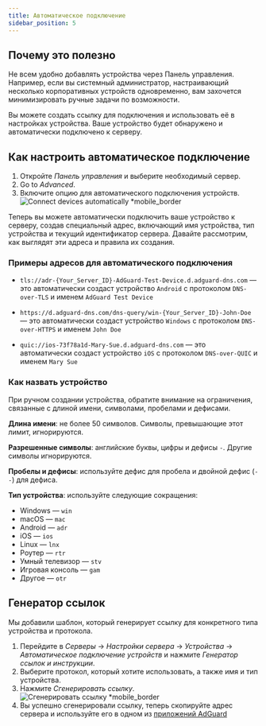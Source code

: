 ```yaml
---
title: Автоматическое подключение
sidebar_position: 5
---
```


## Почему это полезно

Не всем удобно добавлять устройства через Панель управления. Например, если вы системный администратор, настраивающий несколько корпоративных устройств одновременно, вам захочется минимизировать ручные задачи по возможности.

Вы можете создать ссылку для подключения и использовать её в настройках устройства. Ваше устройство будет обнаружено и автоматически подключено к серверу.

## Как настроить автоматическое подключение

1. Откройте _Панель управления_ и выберите необходимый сервер.
2. Go to _Advanced_.
3. Включите опцию для автоматического подключения устройств.
    ![Connect devices automatically \*mobile_border](https://cdn.adtidy.org/content/kb/dns/private/new_dns/connect/automatically.png)

Теперь вы можете автоматически подключить ваше устройство к серверу, создав специальный адрес, включающий имя устройства, тип устройства и текущий идентификатор сервера. Давайте рассмотрим, как выглядят эти адреса и правила их создания.

### Примеры адресов для автоматического подключения

- `tls://adr-{Your_Server_ID}-AdGuard-Test-Device.d.adguard-dns.com` — это автоматически создаст устройство `Android` с протоколом `DNS-over-TLS` и именем `AdGuard Test Device`

- `https://d.adguard-dns.com/dns-query/win-{Your_Server_ID}-John-Doe` — это автоматически создаст устройство `Windows` с протоколом `DNS-over-HTTPS` и именем `John Doe`

- `quic://ios-73f78a1d-Mary-Sue.d.adguard-dns.com` — это автоматически создаст устройство `iOS` с протоколом `DNS-over-QUIC` и именем `Mary Sue`

### Как назвать устройство

При ручном создании устройства, обратите внимание на ограничения, связанные с длиной имени, символами, пробелами и дефисами.

**Длина имени**: не более 50 символов. Символы, превышающие этот лимит, игнорируются.

**Разрешенные символы**: английские буквы, цифры и дефисы `-`. Другие символы игнорируются.

**Пробелы и дефисы**: используйте дефис для пробела и двойной дефис (`--`) для дефиса.

**Тип устройства**: используйте следующие сокращения:

- Windows — `win`
- macOS — `mac`
- Android — `adr`
- iOS — `ios`
- Linux — `lnx`
- Роутер — `rtr`
- Умный телевизор — `stv`
- Игровая консоль — `gam`
- Другое — `otr`

## Генератор ссылок

Мы добавили шаблон, который генерирует ссылку для конкретного типа устройства и протокола.

1. Перейдите в _Серверы_ → _Настройки сервера_ → _Устройства_ → _Автоматическое подключение устройств_ и нажмите _Генератор ссылок и инструкции_.
2. Выберите протокол, который хотите использовать, а также имя и тип устройства.
3. Нажмите _Сгенерировать ссылку_.
    ![Сгенерировать ссылку \*mobile_border](https://cdn.adtidy.org/content/kb/dns/private/new_dns/connect/automatically_step7.png)
4. Вы успешно сгенерировали ссылку, теперь скопируйте адрес сервера и используйте его в одном из [приложений AdGuard](https://adguard.com/welcome.html)
